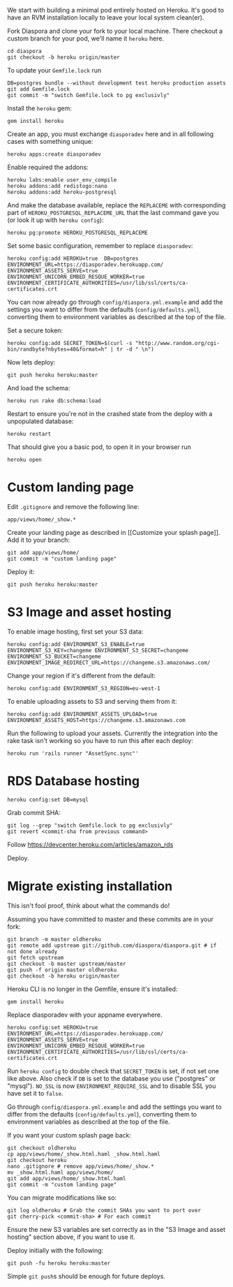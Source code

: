 We start with building a minimal pod entirely hosted on Heroku.
It's good to have an RVM installation locally to leave your local system clean(er).
 
Fork Diaspora and clone your fork to your local machine.
There checkout a custom branch for your pod, we'll name it  `heroku` here.
 
    cd diaspora
    git checkout -b heroku origin/master 

To update your `Gemfile.lock` run

    DB=postgres bundle --without development test heroku production assets
    git add Gemfile.lock
    git commit -m "switch Gemfile.lock to pg exclusivly"

Install the `heroku` gem:

    gem install heroku


Create an app, you must exchange `diasporadev` here and in all following cases with something unique:

    heroku apps:create diasporadev

Enable required the addons:

    heroku labs:enable user_env_compile
    heroku addons:add redistogo:nano
    heroku addons:add heroku-postgresql

And make the database available, replace the `REPLACEME` with corresponding part of `HEROKU_POSTGRESQL_REPLACEME_URL` that the last command gave you (or look it up with `heroku config`):

    heroku pg:promote HEROKU_POSTGRESQL_REPLACEME

Set some basic configuration, remember to replace `diasporadev`:

    heroku config:add HEROKU=true  DB=postgres ENVIRONMENT_URL=https://diasporadev.herokuapp.com/ ENVIRONMENT_ASSETS_SERVE=true ENVIRONMENT_UNICORN_EMBED_RESQUE_WORKER=true  ENVIRONMENT_CERTIFICATE_AUTHORITIES=/usr/lib/ssl/certs/ca-certificates.crt

You can now already go through `config/diaspora.yml.example` and add the settings you want to differ from the defaults (`config/defaults.yml`), converting them to environment variables as described at the top of the file.

Set a secure token:

    heroku config:add SECRET_TOKEN=$(curl -s "http://www.random.org/cgi-bin/randbyte?nbytes=40&format=h" | tr -d " \n")

Now lets deploy:

    git push heroku heroku:master

And load the schema:

    heroku run rake db:schema:load


Restart to ensure you're not in the crashed state from the deploy with a unpopulated database:

    heroku restart

That should give you a basic pod, to open it in your browser run

    heroku open

# Custom landing page

Edit `.gitignore` and remove the following line:

    app/views/home/_show.*

Create your landing page as described in [[Customize your splash page]]. Add it to your branch:

    git add app/views/home/
    git commit -m "custom landing page"

Deploy it:

    git push heroku heroku:master

# S3 Image and asset hosting

To enable image hosting, first set your S3 data:

    heroku config:add ENVIRONMENT_S3_ENABLE=true ENVIRONMENT_S3_KEY=changeme ENVIRONMENT_S3_SECRET=changeme ENVIRONMENT_S3_BUCKET=changeme ENVIRONMENT_IMAGE_REDIRECT_URL=https://changeme.s3.amazonaws.com/

Change your region if it's different from the default:

    heroku config:add ENVIRONMENT_S3_REGION=eu-west-1

To enable uploading assets to S3 and serving them from it:

    heroku config:add ENVIRONMENT_ASSETS_UPLOAD=true ENVIRONMENT_ASSETS_HOST=https://changeme.s3.amazonaws.com

Run the following to upload your assets. Currently the integration into the rake task isn't working so you have to run this after each deploy:

    heroku run 'rails runner "AssetSync.sync"'

# RDS Database hosting

    heroku config:set DB=mysql

Grab commit SHA:

    git log --grep "switch Gemfile.lock to pg exclusivly" 
    git revert <commit-sha from previous command>

Follow <https://devcenter.heroku.com/articles/amazon_rds>

Deploy.


# Migrate existing installation

This isn't fool proof, think about what the commands do!

Assuming you have committed to master and these commits are in your fork:

    git branch -m master oldheroku
    git remote add upstream git://github.com/diaspora/diaspora.git # if not done already
    git fetch upstream
    git checkout -b master upstream/master
    git push -f origin master oldheroku
    git checkout -b heroku origin/master

Heroku CLI is no longer in the Gemfile, ensure it's installed:

    gem install heroku

Replace diasporadev with your appname everywhere.

    heroku config:set HEROKU=true  ENVIRONMENT_URL=https://diasporadev.herokuapp.com/ ENVIRONMENT_ASSETS_SERVE=true ENVIRONMENT_UNICORN_EMBED_RESQUE_WORKER=true  ENVIRONMENT_CERTIFICATE_AUTHORITIES=/usr/lib/ssl/certs/ca-certificates.crt

Run `heroku config` to double check that `SECRET_TOKEN` is set, if not set one like above. Also check if `DB` is set to the database you use ("postgres" or "mysql"). `NO_SSL` is now `ENVIRONMENT_REQUIRE_SSL` and to disable SSL you have set it to `false`.

Go through `config/diaspora.yml.example` and add the settings you want to differ from the defaults (`config/defaults.yml`), converting them to environment variables as described at the top of the file.

If you want your custom splash page back:

    git checkout oldheroku
    cp app/views/home/_show.html.haml _show.html.haml
    git checkout heroku
    nano .gitignore # remove app/views/home/_show.*
    mv _show.html.haml app/views/home/
    git add app/views/home/_show.html.haml
    git commit -m "custom landing page"

You can migrate modifications like so:

    git log oldheroku # Grab the commit SHAs you want to port over
    git cherry-pick <commit-sha> # For each commit

Ensure the new S3 variables are set correctly as in the "S3 Image and asset hosting" section above, if you want to use it.

Deploy initially with the following:

    git push -fu heroku heroku:master

Simple `git push`s should be enough for future deploys.
